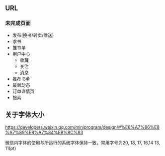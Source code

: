 ## URL
### 未完成页面
- 发布(换书/转卖/赠送)
- 求书
- 推书单
- 用户中心
   - 收藏
   - 关注
   - 消息
- 推荐书单
- 最新动态
- 订单详情页
- 搜索


## 关于字体大小
https://developers.weixin.qq.com/miniprogram/design/#%E8%A7%86%E8%A7%89%E8%A7%84%E8%8C%83

微信内字体的使用与所运行的系统字体保持一致，常用字号为20, 18, 17, 16,14 13, 11(pt)